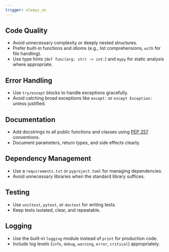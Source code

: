 ```yaml
---
trigger: always_on
---
```


## Code Quality
- Avoid unnecessary complexity or deeply nested structures.
- Prefer built-in functions and idioms (e.g., list comprehensions, `with` for file handling).
- Use type hints (`def func(arg: str) -> int:`) and `mypy` for static analysis where appropriate.

## Error Handling
- Use `try/except` blocks to handle exceptions gracefully.
- Avoid catching broad exceptions like `except:` or `except Exception:` unless justified.

## Documentation
- Add docstrings to all public functions and classes using [PEP 257](https://peps.python.org/pep-0257/) conventions.
- Document parameters, return types, and side effects clearly.

## Dependency Management
- Use a `requirements.txt` or `pyproject.toml` for managing dependencies.
- Avoid unnecessary libraries when the standard library suffices.

## Testing
- Use `unittest`, `pytest`, or `doctest` for writing tests.
- Keep tests isolated, clear, and repeatable.

## Logging
- Use the built-in `logging` module instead of `print` for production code.
- Include log levels (`info`, `debug`, `warning`, `error`, `critical`) appropriately.